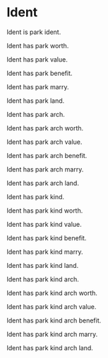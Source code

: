 # Ident

Ident is park ident.

Ident has park worth.

Ident has park value.

Ident has park benefit.

Ident has park marry.

Ident has park land.

Ident has park arch.

Ident has park arch worth.

Ident has park arch value.

Ident has park arch benefit.

Ident has park arch marry.

Ident has park arch land.

Ident has park kind.

Ident has park kind worth.

Ident has park kind value.

Ident has park kind benefit.

Ident has park kind marry.

Ident has park kind land.

Ident has park kind arch.

Ident has park kind arch worth.

Ident has park kind arch value.

Ident has park kind arch benefit.

Ident has park kind arch marry.

Ident has park kind arch land.